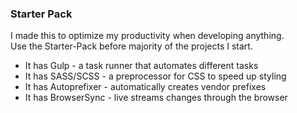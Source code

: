 ### Starter Pack

I made this to optimize my productivity when developing anything.
<br />
Use the Starter-Pack before majority of the projects I start.


* It has Gulp - a task runner that automates different tasks
* It has SASS/SCSS - a preprocessor for CSS to speed up styling
* It has Autoprefixer - automatically creates vendor prefixes 
* It has BrowserSync - live streams changes through the browser

